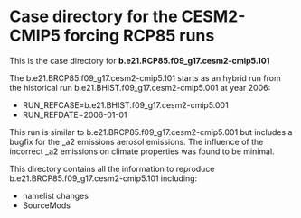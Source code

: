 # Case directory for the CESM2-CMIP5 forcing RCP85 runs

This is the case directory for **b.e21.RCP85.f09_g17.cesm2-cmip5.101**

The b.e21.BRCP85.f09_g17.cesm2-cmip5.101 starts as an hybrid run from the historical run b.e21.BHIST.f09_g17.cesm2-cmip5.001 at year 2006:
- RUN_REFCASE=b.e21.BHIST.f09_g17.cesm2-cmip5.001
- RUN_REFDATE=2006-01-01

This run is similar to b.e21.BRCP85.f09_g17.cesm2-cmip5.001 but includes a bugfix for the _a2 emissions aerosol emissions. The influence of the incorrect _a2 emissions on climate properties was found to be minimal.

This directory contains all the information to reproduce b.e21.BRCP85.f09_g17.cesm2-cmip5.101 including:
- namelist changes
- SourceMods
